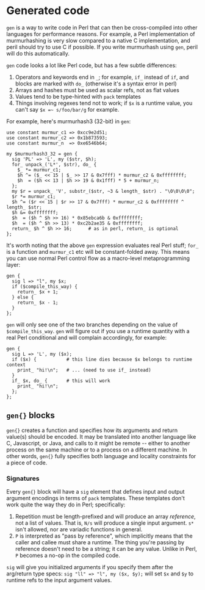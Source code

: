 # Generated code
`gen` is a way to write code in Perl that can then be cross-compiled into other
languages for performance reasons. For example, a Perl implementation of
murmurhashing is very slow compared to a native C implementation, and peril
should try to use C if possible. If you write murmurhash using `gen`, peril
will do this automatically.

`gen` code looks a lot like Perl code, but has a few subtle differences:

1. Operators and keywords end in `_`; for example, `if_` instead of `if`, and
   blocks are marked with `do_` (otherwise it's a syntax error in perl)
2. Arrays and hashes must be used as scalar refs, not as flat values
3. Values tend to be type-hinted with `pack` templates
4. Things involving regexes tend not to work; if `$x` is a runtime value, you
   can't say `$x =~ s/foo/bar/g` for example.

For example, here's murmurhash3 (32-bit) in `gen`:

```
use constant murmur_c1 => 0xcc9e2d51;
use constant murmur_c2 => 0x1b873593;
use constant murmur_n  => 0xe6546b64;

my $murmurhash3_32 = gen {
  sig 'PL' => 'L', my ($str, $h);
  for_ unpack_('L*', $str), do_ {
    $_ *= murmur_c1;
    $h ^= ($_ << 15 | $_ >> 17 & 0x7fff) * murmur_c2 & 0xffffffff;
    $h  = ($h << 13 | $h >> 19 & 0x1fff) * 5 + murmur_n;
  };
  my $r = unpack_ 'V', substr_($str, ~3 & length_ $str) . "\0\0\0\0";
  $r *= murmur_c1;
  $h ^= ($r << 15 | $r >> 17 & 0x7fff) * murmur_c2 & 0xffffffff ^ length_ $str;
  $h &= 0xffffffff;
  $h  = ($h ^ $h >> 16) * 0x85ebca6b & 0xffffffff;
  $h  = ($h ^ $h >> 13) * 0xc2b2ae35 & 0xffffffff;
  return_ $h ^ $h >> 16;      # as in perl, return_ is optional
};
```

It's worth noting that the above `gen` expression evaluates real Perl stuff;
`for_` is a function and `murmur_c1` etc will be constant-folded away. This
means you can use normal Perl control flow as a macro-level metaprogramming
layer:

```
gen {
  sig l => "l", my $x;
  if ($compile_this_way) {
    return_ $x + 1;
  } else {
    return_ $x - 1;
  }
};
```

`gen` will only see one of the two branches depending on the value of
`$compile_this_way`. `gen` will figure out if you use a runtime quantity with a
real Perl conditional and will complain accordingly, for example:

```
gen {
  sig L => 'L', my ($x);
  if ($x) {           # this line dies because $x belongs to runtime context
    print_ "hi!\n";   # ... (need to use if_ instead)
  }
  if_ $x, do_ {       # this will work
    print_ "hi!\n";
  };
};
```

## `gen{}` blocks
`gen{}` creates a function and specifies how its arguments and return value(s)
should be encoded. It may be translated into another language like C,
Javascript, or Java, and calls to it might be remote -- either to another
process on the same machine or to a process on a different machine. In other
words, `gen{}` fully specifies both language and locality constraints for a
piece of code.

### Signatures
Every `gen{}` block will have a `sig` element that defines input and output
argument encodings in terms of `pack` templates. These templates don't work
quite the way they do in Perl; specifically:

1. Repetition must be length-prefixed and will produce an array _reference_,
   not a list of values. That is, `N/s` will produce a single input argument.
   `s*` isn't allowed, nor are variadic functions in general.
2. `P` is interpreted as "pass by reference", which implicitly means that the
   caller and callee must share a runtime. The thing you're passing by
   reference doesn't need to be a string; it can be any value. Unlike in Perl,
   `P` becomes a no-op in the compiled code.

`sig` will give you initialized arguments if you specify them after the
arg/return type specs: `sig "ll" => "l", my ($x, $y);` will set `$x` and `$y`
to runtime refs to the input argument values.
